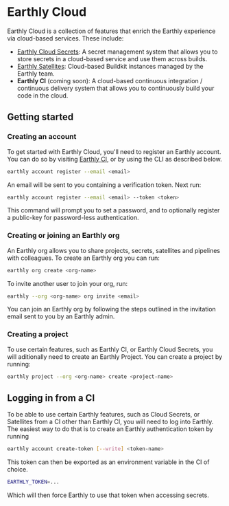 # Earthly Cloud

Earthly Cloud is a collection of features that enrich the Earthly experience via cloud-based services. These include:

* [Earthly Cloud Secrets](./cloud-secrets.md): A secret management system that allows you to store secrets in a cloud-based service and use them across builds.
* [Earthly Satellites](./satellites.md): Cloud-based Buildkit instances managed by the Earthly team.
* **Earthly CI** (coming soon): A cloud-based continuous integration / continuous delivery system that allows you to continuously build your code in the cloud.

## Getting started

### Creating an account

To get started with Earthly Cloud, you'll need to register an Earthly account. You can do so by visiting [Earthly CI](https://ci.earthly.dev), or by using the CLI as described below.

```bash
earthly account register --email <email>
```

An email will be sent to you containing a verification token. Next run:

```bash
earthly account register --email <email> --token <token>
```

This command will prompt you to set a password, and to optionally register a public-key for password-less authentication.

### Creating or joining an Earthly org

An Earthly org allows you to share projects, secrets, satellites and pipelines with colleagues. To create an Earthly org you can run:

```bash
earthly org create <org-name>
```

To invite another user to join your org, run:

```bash
earthly --org <org-name> org invite <email>
```

You can join an Earthly org by following the steps outlined in the invitation email sent to you by an Earthly admin.

### Creating a project

To use certain features, such as Earthly CI, or Earthly Cloud Secrets, you will aditionally need to create an Earthly Project. You can create a project by running:

```bash
earthly project --org <org-name> create <project-name>
```

## Logging in from a CI

To be able to use certain Earthly features, such as Cloud Secrets, or Satellites from a CI other than Earthly CI, you will need to log into Earthly. The easiest way to do that is to create an Earthly authentication token by running

```bash
earthly account create-token [--write] <token-name>
```

This token can then be exported as an environment variable in the CI of choice.

```bash
EARTHLY_TOKEN=...
```

Which will then force Earthly to use that token when accessing secrets.
